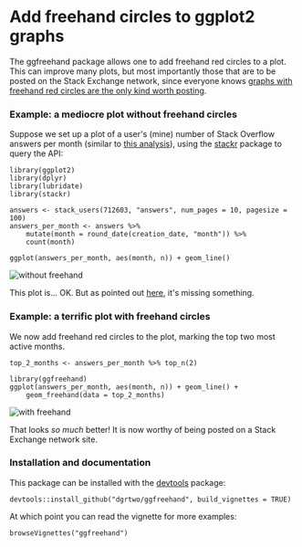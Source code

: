 Add freehand circles to ggplot2 graphs
======================================

The ggfreehand package allows one to add freehand red circles to a plot. This can improve many plots, but most importantly those that are to be posted on the Stack Exchange network, since everyone knows [graphs with freehand red circles are the only kind worth posting](http://meta.stackexchange.com/a/19775/176330).

### Example: a mediocre plot without freehand circles

Suppose we set up a plot of a user's (mine) number of Stack Overflow answers per month (similar to [this analysis](http://meta.stackoverflow.com/questions/252756/are-high-reputation-users-answering-fewer-questions/252757#252757)), using the [stackr](https://github.com/dgrtwo/stackr) package to query the API:

    library(ggplot2)
    library(dplyr)
    library(lubridate)
    library(stackr)

    answers <- stack_users(712603, "answers", num_pages = 10, pagesize = 100)
    answers_per_month <- answers %>%
        mutate(month = round_date(creation_date, "month")) %>%
        count(month)

    ggplot(answers_per_month, aes(month, n)) + geom_line()

![without freehand](http://i.imgur.com/C7v9D9R.png)

This plot is... OK. But as pointed out [here](http://meta.stackoverflow.com/questions/252756/are-high-reputation-users-answering-fewer-questions/252757#comment9735_252757), it's missing something.

### Example: a terrific plot with freehand circles

We now add freehand red circles to the plot, marking the top two most active months.

    top_2_months <- answers_per_month %>% top_n(2)

    library(ggfreehand)
    ggplot(answers_per_month, aes(month, n)) + geom_line() +
        geom_freehand(data = top_2_months)

![with freehand](http://i.imgur.com/jnWlTwM.png)

That looks *so much* better! It is now worthy of being posted on a Stack Exchange network site.

### Installation and documentation

This package can be installed with the [devtools](https://github.com/hadley/devtools) package:

    devtools::install_github("dgrtwo/ggfreehand", build_vignettes = TRUE)

At which point you can read the vignette for more examples:

    browseVignettes("ggfreehand")
